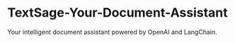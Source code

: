 # TextSage-Your-Document-Assistant
Your intelligent document assistant powered by OpenAI and LangChain.

